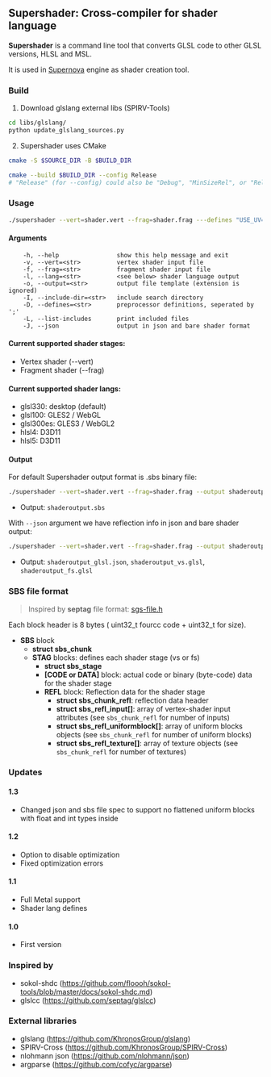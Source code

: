 ## Supershader: Cross-compiler for shader language

**Supershader** is a command line tool that converts GLSL code to other GLSL versions, HLSL and MSL.

It is used in [Supernova](https://github.com/supernovaengine/supernova) engine as shader creation tool.


### Build

1. Download glslang external libs (SPIRV-Tools)

```bash
cd libs/glslang/
python update_glslang_sources.py
```

2. Supershader uses CMake

```bash
cmake -S $SOURCE_DIR -B $BUILD_DIR

cmake --build $BUILD_DIR --config Release
# "Release" (for --config) could also be "Debug", "MinSizeRel", or "RelWithDebInfo"
```


### Usage
```bash
./supershader --vert=shader.vert --frag=shader.frag ---defines "USE_UV=1; HAS_TEXTURE" --lang glsl330 --output shaderoutput --json
```

#### Arguments
```
    -h, --help                show this help message and exit
    -v, --vert=<str>          vertex shader input file
    -f, --frag=<str>          fragment shader input file
    -l, --lang=<str>          <see below> shader language output
    -o, --output=<str>        output file template (extension is ignored)
    -I, --include-dir=<str>   include search directory
    -D, --defines=<str>       preprocessor definitions, seperated by ';'
    -L, --list-includes       print included files
    -J, --json                output in json and bare shader format
```

#### Current supported shader stages:
- Vertex shader (--vert)
- Fragment shader (--frag)

#### Current supported shader langs:
- glsl330: desktop (default)
- glsl100: GLES2 / WebGL
- glsl300es: GLES3 / WebGL2
- hlsl4: D3D11
- hlsl5: D3D11

#### Output
For default Supershader output format is .sbs binary file:

```bash
./supershader --vert=shader.vert --frag=shader.frag --output shaderoutput  --lang glsl330
```
* Output: ```shaderoutput.sbs```

With ```--json``` argument we have reflection info in json and bare shader output:

```bash
./supershader --vert=shader.vert --frag=shader.frag --output shaderoutput  --lang glsl330 --json
```
* Output: ```shaderoutput_glsl.json```, ```shaderoutput_vs.glsl```, ```shaderoutput_fs.glsl```


### SBS file format
> Inspired by **septag** file format: [sgs-file.h](https://github.com/septag/glslcc/blob/master/src/sgs-file.h)

Each block header is 8 bytes ( uint32_t fourcc code + uint32_t for size).
- **SBS** block
	- **struct sbs_chunk**
	- **STAG** blocks: defines each shader stage (vs or fs)
        - **struct sbs_stage**
		- **[CODE or DATA]** block: actual code or binary (byte-code) data for the shader stage
		- **REFL** block: Reflection data for the shader stage
			- **struct sbs_chunk_refl**: reflection data header
			- **struct sbs_refl_input[]**: array of vertex-shader input attributes (see `sbs_chunk_refl` for number of inputs)
			- **struct sbs_refl_uniformblock[]**: array of uniform blocks objects (see `sbs_chunk_refl` for number of uniform blocks)
			- **struct sbs_refl_texture[]**: array of texture objects (see `sbs_chunk_refl` for number of textures)


### Updates

#### 1.3
- Changed json and sbs file spec to support no flattened uniform blocks with float and int types inside

#### 1.2
- Option to disable optimization
- Fixed optimization errors

#### 1.1
- Full Metal support
- Shader lang defines

#### 1.0
- First version

### Inspired by
- sokol-shdc (https://github.com/floooh/sokol-tools/blob/master/docs/sokol-shdc.md)
- glslcc (https://github.com/septag/glslcc)


### External libraries
- glslang (https://github.com/KhronosGroup/glslang)
- SPIRV-Cross (https://github.com/KhronosGroup/SPIRV-Cross)
- nlohmann json (https://github.com/nlohmann/json)
- argparse (https://github.com/cofyc/argparse)
